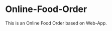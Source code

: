 # Online-Food-Order

This is an Online Food Order based on Web-App.













































































































































































































